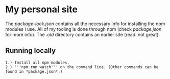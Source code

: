 # My personal site

The *package-lock.json* contains all the necessary info for installing the npm modules I use. All of my tooling is done through npm (check *package.json* for more info). The *.old* directory contains an earlier site (read: not great).

## Running locally

	1.) Install all npm modules.
	2.) '''npm run watch''' on the command line. (Other commands can be found in *package.json*.)